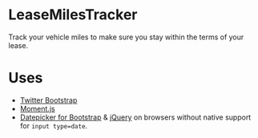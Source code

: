 LeaseMilesTracker
=================

Track your vehicle miles to make sure you stay within the terms of your lease.


Uses
====
* [Twitter Bootstrap](http://twitter.github.com/bootstrap/)
* [Moment.js](http://momentjs.com/)
* [Datepicker for Bootstrap](http://www.eyecon.ro/bootstrap-datepicker/) & [jQuery](http://jquery.com/) on browsers without native support for `input type=date`.


